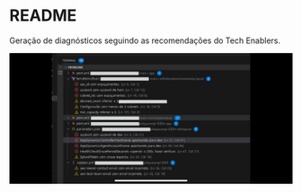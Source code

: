 # README

Geração de diagnósticos seguindo as recomendações do Tech Enablers.

![Multi Diagnostics](./resources/imgreadme.png)
